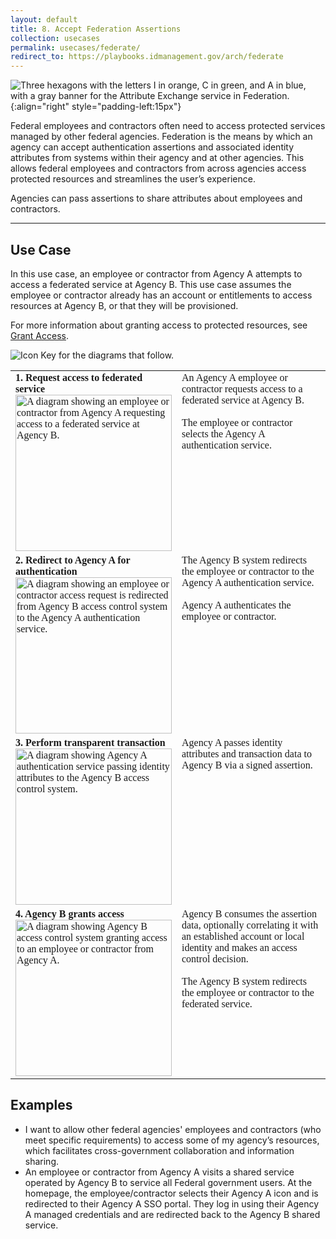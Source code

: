 ```yaml
---
layout: default
title: 8. Accept Federation Assertions
collection: usecases
permalink: usecases/federate/
redirect_to: https://playbooks.idmanagement.gov/arch/federate
---
```


![Three hexagons with the letters I in orange, C in green, and A in blue, with a gray banner for the Attribute Exchange service in Federation.]({{site.baseurl}}/img/usecases/Federation-AttributeExchange.png){:align="right" style="padding-left:15px"}

Federal employees and contractors often need to access protected services managed by other federal agencies. Federation is the means by which an agency can accept authentication assertions and associated identity attributes from systems within their agency and at other agencies. This allows federal employees and contractors from across agencies access protected resources and streamlines the user’s experience.
  
Agencies can pass assertions to share attributes about employees and contractors.

---

## Use Case

In this use case, an employee or contractor from Agency A attempts to access a federated service at Agency B. This use case assumes the employee or contractor already has an account or entitlements to access resources at Agency B, or that they will be provisioned.

For more information about granting access to protected resources, see [Grant Access](../7_grantaccess).

![Icon Key for the diagrams that follow.]({{site.baseurl}}/img/usecases/8-IconKey.png)


<style>

td {
  font-family: "Cambria", "Georgia", "Times New Roman", "Times", serif;
  vertical-align:top;
}

</style>

<table>
  <tr>
    <td style="width:250px;border:0px;"><strong>1. Request access to federated service</strong> <br> <img src="../../img/usecases/8-1.png" width="250" alt="A diagram showing an employee or contractor from Agency A requesting access to a federated service at Agency B."></td>
    <td style="border:0px;">An Agency A employee or contractor requests access to a federated service at Agency B.<br><br>The employee or contractor selects the Agency A authentication service.</td>
  </tr>
  <tr>
    <td style="width:250px;border:0px;"><strong>2. Redirect to Agency A for authentication</strong> <br> <img src="../../img/usecases/8-2.png" width="250" alt="A diagram showing an employee or contractor access request is redirected from Agency B access control system to the Agency A authentication service."></td>
    <td style="border:0px;">The Agency B system redirects the employee or contractor to the Agency A authentication service.<br><br>Agency A authenticates the employee or contractor.</td>
  </tr>
  <tr>
    <td style="width:250px;border:0px;"><strong>3. Perform transparent transaction</strong> <br> <img src="../../img/usecases/8-3.png" width="250" alt="A diagram showing Agency A authentication service passing identity attributes to the Agency B access control system."></td>
    <td style="border:0px;">Agency A passes identity attributes and transaction data to Agency B via a signed assertion.</td>
  </tr>
  <tr>
    <td style="width:250px;border:0px;"><strong>4. Agency B grants access</strong> <br> <img src="../../img/usecases/8-4.png" width="250" alt="A diagram showing Agency B access control system granting access to an employee or contractor from Agency A."></td>
    <td style="border:0px;"> Agency B consumes the assertion data, optionally correlating it with an established account or local identity and makes an access control decision.<br><br>The Agency B system redirects the employee or contractor to the federated service.</td>
  </tr>
</table>

## Examples

- I want to allow other federal agencies' employees and contractors (who meet specific requirements) to access some of my agency’s resources, which facilitates cross-government collaboration and information sharing.
- An employee or contractor from Agency A visits a shared service operated by Agency B to service all Federal government users. At the homepage, the employee/contractor selects their Agency A icon and is redirected to their Agency A SSO portal. They log in using their Agency A managed credentials and are redirected back to the Agency B shared service.
